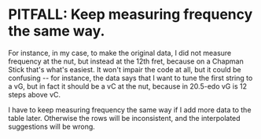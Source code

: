 # PITFALL: Keep measuring frequency the same way.

For instance, in my case, to make the original data,
I did not measure frequency at the nut,
but instead at the 12th fret,
because on a Chapman Stick that's what's easiest.
It won't impair the code at all,
but it could be confusing -- for instance,
the data says that I want to tune the first string to a vG,
but in fact it should be a vC at the nut,
because in 20.5-edo vG is 12 steps above vC.

I have to keep measuring frequency the same way
if I add more data to the table later.
Otherwise the rows will be inconsistent,
and the interpolated suggestions will be wrong.
